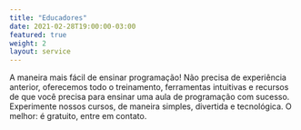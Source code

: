 ```yaml
---
title: "Educadores"
date: 2021-02-28T19:00:00-03:00
featured: true
weight: 2
layout: service
---
```


A maneira mais fácil de ensinar programação! Não precisa de experiência anterior, oferecemos todo o treinamento, ferramentas intuitivas e recursos de que você precisa para ensinar uma aula de programação com sucesso. Experimente nossos cursos, de maneira simples, divertida e tecnológica. O melhor: é gratuito, entre em contato.
